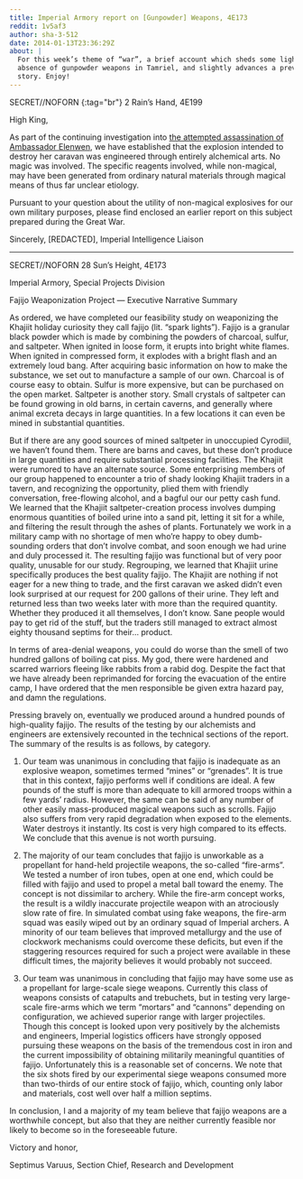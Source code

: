 ```yaml
---
title: Imperial Armory report on [Gunpowder] Weapons, 4E173
reddit: 1v5af3
author: sha-3-512
date: 2014-01-13T23:36:29Z
about: |
  For this week’s theme of “war”, a brief account which sheds some light on the
  absence of gunpowder weapons in Tamriel, and slightly advances a previous spy
  story. Enjoy!
---
```


SECRET//NOFORN [](){:tag="br"} 2 Rain’s Hand, 4E199

High King,

As part of the continuing investigation into [the attempted assassination of
Ambassador Elenwen][0], we have established that the explosion intended to
destroy her caravan was engineered through entirely alchemical arts. No magic
was involved. The specific reagents involved, while non-magical, may have been
generated from ordinary natural materials through magical means of thus far
unclear etiology.

Pursuant to your question about the utility of non-magical explosives for our
own military purposes, please find enclosed an earlier report on this subject
prepared during the Great War.

Sincerely, \[REDACTED\], Imperial Intelligence Liaison

---

SECRET//NOFORN 28 Sun’s Height, 4E173

Imperial Armory, Special Projects Division

Fajijo Weaponization Project — Executive Narrative Summary

As ordered, we have completed our feasibility study on weaponizing the Khajiit
holiday curiosity they call fajijo (lit. “spark lights”). Fajijo is a granular
black powder which is made by combining the powders of charcoal, sulfur, and
saltpeter. When ignited in loose form, it erupts into bright white flames. When
ignited in compressed form, it explodes with a bright flash and an extremely
loud bang. After acquiring basic information on how to make the substance, we
set out to manufacture a sample of our own. Charcoal is of course easy to
obtain. Sulfur is more expensive, but can be purchased on the open market.
Saltpeter is another story. Small crystals of saltpeter can be found growing in
old barns, in certain caverns, and generally where animal excreta decays in
large quantities. In a few locations it can even be mined in substantial
quantities.

But if there are any good sources of mined saltpeter in unoccupied Cyrodiil, we
haven’t found them. There are barns and caves, but these don’t produce in large
quantities and require substantial processing facilities. The Khajiit were
rumored to have an alternate source. Some enterprising members of our group
happened to encounter a trio of shady looking Khajiit traders in a tavern, and
recognizing the opportunity, plied them with friendly conversation, free-flowing
alcohol, and a bagful our our petty cash fund. We learned that the Khajiit
saltpeter-creation process involves dumping enormous quantities of boiled urine
into a sand pit, letting it sit for a while, and filtering the result through
the ashes of plants. Fortunately we work in a military camp with no shortage of
men who’re happy to obey dumb-sounding orders that don’t involve combat, and
soon enough we had urine and duly processed it. The resulting fajijo was
functional but of very poor quality, unusable for our study. Regrouping, we
learned that Khajiit urine specifically produces the best quality fajijo. The
Khajiit are nothing if not eager for a new thing to trade, and the first caravan
we asked didn’t even look surprised at our request for 200 gallons of their
urine. They left and returned less than two weeks later with more than the
required quantity. Whether they produced it all themselves, I don’t know. Sane
people would pay to get rid of the stuff, but the traders still managed to
extract almost eighty thousand septims for their… product.

In terms of area-denial weapons, you could do worse than the smell of two
hundred gallons of boiling cat piss. My god, there were hardened and scarred
warriors fleeing like rabbits from a rabid dog. Despite the fact that we have
already been reprimanded for forcing the evacuation of the entire camp, I have
ordered that the men responsible be given extra hazard pay, and damn the
regulations.

Pressing bravely on, eventually we produced around a hundred pounds of
high-quality fajijo. The results of the testing by our alchemists and engineers
are extensively recounted in the technical sections of the report. The summary
of the results is as follows, by category.

1. Our team was unanimous in concluding that fajijo is inadequate as an
   explosive weapon, sometimes termed “mines” or “grenades”. It is true that in
   this context, fajijo performs well if conditions are ideal. A few pounds of
   the stuff is more than adequate to kill armored troops within a few yards’
   radius. However, the same can be said of any number of other easily
   mass-produced magical weapons such as scrolls. Fajijo also suffers from very
   rapid degradation when exposed to the elements. Water destroys it instantly.
   Its cost is very high compared to its effects. We conclude that this avenue
   is not worth pursuing.

1. The majority of our team concludes that fajijo is unworkable as a propellant
   for hand-held projectile weapons, the so-called “fire-arms”. We tested a
   number of iron tubes, open at one end, which could be filled with fajijo and
   used to propel a metal ball toward the enemy. The concept is not dissimilar
   to archery. While the fire-arm concept works, the result is a wildly
   inaccurate projectile weapon with an atrociously slow rate of fire. In
   simulated combat using fake weapons, the fire-arm squad was easily wiped out
   by an ordinary squad of Imperial archers. A minority of our team believes
   that improved metallurgy and the use of clockwork mechanisms could overcome
   these deficits, but even if the staggering resources required for such a
   project were available in these difficult times, the majority believes it
   would probably not succeed.

1. Our team was unanimous in concluding that fajijo may have some use as a
   propellant for large-scale siege weapons. Currently this class of weapons
   consists of catapults and trebuchets, but in testing very large-scale
   fire-arms which we term “mortars” and “cannons” depending on configuration,
   we achieved superior range with larger projectiles. Though this concept is
   looked upon very positively by the alchemists and engineers, Imperial
   logistics officers have strongly opposed pursuing these weapons on the basis
   of the tremendous cost in iron and the current impossibility of obtaining
   militarily meaningful quantities of fajijo. Unfortunately this is a
   reasonable set of concerns. We note that the six shots fired by our
   experimental siege weapons consumed more than two-thirds of our entire stock
   of fajijo, which, counting only labor and materials, cost well over half a
   million septims.

In conclusion, I and a majority of my team believe that fajijo weapons are a
worthwhile concept, but also that they are neither currently feasible nor likely
to become so in the foreseeable future.

Victory and honor,

Septimus Varuus, Section Chief, Research and Development

[0]: ./1ukoor
